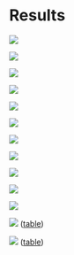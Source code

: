 # Results

![](img/state.png)

![](img/cases-state.png)

![](img/cascade-type.png)

![](img/cases-fac_type.png)

![](img/treat-state.png)

![](img/treat-fac_type.png)

![](img/closures.png)

![](img/reporting.png)

![](img/costs.png)

![](img/telemedicine.png)

![](img/telemedicine2.png)

![](img/telemedicine3.png) ([table](img/telemedicine3.csv))

![](img/telemedicine4.png) ([table](img/telemedicine4.csv))
